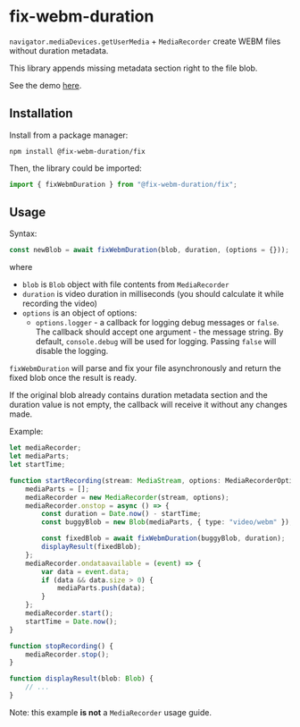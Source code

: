 # fix-webm-duration

`navigator.mediaDevices.getUserMedia` + `MediaRecorder` create WEBM files without duration metadata.

This library appends missing metadata section right to the file blob.

See the demo [here](https://yusitnikov.github.io/fix-webm-duration/).

## Installation

Install from a package manager:

```
npm install @fix-webm-duration/fix
```

Then, the library could be imported:

```typescript
import { fixWebmDuration } from "@fix-webm-duration/fix";
```

## Usage

Syntax:

```typescript
const newBlob = await fixWebmDuration(blob, duration, (options = {}));
```

where

-   `blob` is `Blob` object with file contents from `MediaRecorder`
-   `duration` is video duration in milliseconds (you should calculate it while recording the video)
-   `options` is an object of options:
    -   `options.logger` - a callback for logging debug messages or `false`.
        The callback should accept one argument - the message string.
        By default, `console.debug` will be used for logging.
        Passing `false` will disable the logging.

`fixWebmDuration` will parse and fix your file asynchronously and return the fixed blob once the result is ready.

If the original blob already contains duration metadata section and the duration value is not empty, the callback will receive it without any changes made.

Example:

```typescript
let mediaRecorder;
let mediaParts;
let startTime;

function startRecording(stream: MediaStream, options: MediaRecorderOptions) {
    mediaParts = [];
    mediaRecorder = new MediaRecorder(stream, options);
    mediaRecorder.onstop = async () => {
        const duration = Date.now() - startTime;
        const buggyBlob = new Blob(mediaParts, { type: "video/webm" });

        const fixedBlob = await fixWebmDuration(buggyBlob, duration);
        displayResult(fixedBlob);
    };
    mediaRecorder.ondataavailable = (event) => {
        var data = event.data;
        if (data && data.size > 0) {
            mediaParts.push(data);
        }
    };
    mediaRecorder.start();
    startTime = Date.now();
}

function stopRecording() {
    mediaRecorder.stop();
}

function displayResult(blob: Blob) {
    // ...
}
```

Note: this example **is not** a `MediaRecorder` usage guide.
